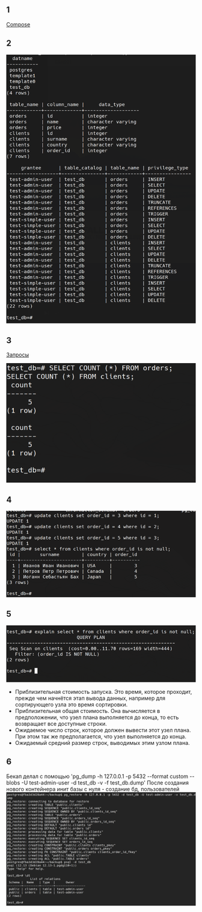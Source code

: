 ## 1
[Compose](./src/docker-compose.yaml)

## 2
![](./assets/2.png)

## 3
[Запросы](./src/insert.sql)

![](./assets/3.png)

## 4
![](./assets/4.png)

## 5
![](./assets/5.png)
 - Приблизительная стоимость запуска. Это время, которое проходит, прежде чем начнётся этап вывода данных, например для сортирующего узла это время сортировки.
 - Приблизительная общая стоимость. Она вычисляется в предположении, что узел плана выполняется до конца, то есть возвращает все доступные строки.
 - Ожидаемое число строк, которое должен вывести этот узел плана. При этом так же предполагается, что узел выполняется до конца.
 - Ожидаемый средний размер строк, выводимых этим узлом плана.
 
## 6
Бекап делал с помощью
'pg_dump -h 127.0.0.1 -p 5432 --format custom --blobs -U test-admin-user -d test_db -v -f test_db.dump'
После создания нового контейнера инит базы с нуля - создание бд, пользователей
![](./assets/6.png)


